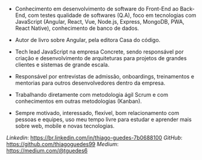    * Conhecimento em desenvolvimento de software do Front-End ao Back-End, com testes qualidade de softwares (Q.A), foco em tecnologias com JavaScript (Angular, React, Vue, Node.js, Express, MongoDB, PWA, React Native), conhecimento de banco de dados.

   * Autor de livro sobre Angular, pela editora Casa do código.
   
   * Tech lead JavaScript na empresa Concrete, sendo responsável por criação e desenvolvimento de arquiteturas para projetos de grandes clientes e sistemas de grande escala.
   
   * Responsável por entrevistas de admissão, onboardings, treinamentos e mentorias para outros desenvolvedores dentro da empresa.
   
   * Trabalhando diretamente com metodologia ágil Scrum e com conhecimentos em outras metodologias (Kanban).
   
   * Sempre motivado, interessado, flexível, bom relacionamento com pessoas e equipes, uso meu tempo livre para estudar e aprender mais sobre web, mobile e novas tecnologias.
   
   *Linkedin*: https://br.linkedin.com/in/thiago-guedes-7b0688100
   *GitHub*: https://github.com/thiagoguedes99
   *Medium*: https://medium.com/@tguedes6
